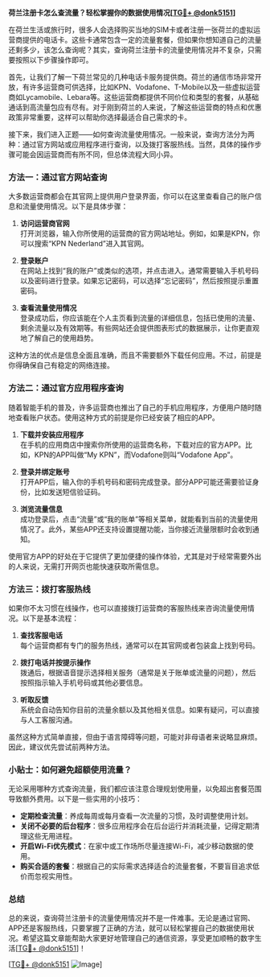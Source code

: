 **荷兰注册卡怎么查流量？轻松掌握你的数据使用情况[[TG💪+ @donk5151](https://t.me/s/donk5151)]**

在荷兰生活或旅行时，很多人会选择购买当地的SIM卡或者注册一张荷兰的虚拟运营商提供的电话卡。这些卡通常包含一定的流量套餐，但如果你想知道自己的流量还剩多少，该怎么查询呢？其实，查询荷兰注册卡的流量使用情况并不复杂，只需要按照以下步骤操作即可。

首先，让我们了解一下荷兰常见的几种电话卡服务提供商。荷兰的通信市场非常开放，有许多运营商可供选择，比如KPN、Vodafone、T-Mobile以及一些虚拟运营商如Lycamobile、Lebara等。这些运营商都提供不同价位和类型的套餐，从基础通话到高流量包应有尽有。对于刚到荷兰的人来说，了解这些运营商的特点和优惠政策非常重要，这样可以帮助你选择最适合自己需求的卡。

接下来，我们进入正题——如何查询流量使用情况。一般来说，查询方法分为两种：通过官方网站或应用程序进行查询，以及拨打客服热线。当然，具体的操作步骤可能会因运营商而有所不同，但总体流程大同小异。

### 方法一：通过官方网站查询

大多数运营商都会在其官网上提供用户登录界面，你可以在这里查看自己的账户信息和流量使用情况。以下是具体步骤：

1. **访问运营商官网**  
   打开浏览器，输入你所使用的运营商的官方网站地址。例如，如果是KPN，你可以搜索“KPN Nederland”进入其官网。

2. **登录账户**  
   在网站上找到“我的账户”或类似的选项，并点击进入。通常需要输入手机号码以及密码进行登录。如果忘记密码，可以选择“忘记密码”，然后按照提示重置密码。

3. **查看流量使用情况**  
   登录成功后，你应该能在个人主页看到流量的详细信息，包括已使用的流量、剩余流量以及有效期等。有些网站还会提供图表形式的数据展示，让你更直观地了解自己的使用趋势。

这种方法的优点是信息全面且准确，而且不需要额外下载任何应用。不过，前提是你得确保自己有稳定的网络连接。

### 方法二：通过官方应用程序查询

随着智能手机的普及，许多运营商也推出了自己的手机应用程序，方便用户随时随地查看账户状态。使用这种方式的前提是你已经安装了相应的APP。

1. **下载并安装应用程序**  
   在手机的应用商店中搜索你所使用的运营商名称，下载对应的官方APP。比如，KPN的APP叫做“My KPN”，而Vodafone则叫“Vodafone App”。

2. **登录并绑定账号**  
   打开APP后，输入你的手机号码和密码完成登录。部分APP可能还需要验证身份，比如发送短信验证码。

3. **浏览流量信息**  
   成功登录后，点击“流量”或“我的账单”等相关菜单，就能看到当前的流量使用情况了。此外，某些APP还支持设置提醒功能，当你接近流量限额时会收到通知。

使用官方APP的好处在于它提供了更加便捷的操作体验，尤其是对于经常需要外出的人来说，无需打开网页也能快速获取所需信息。

### 方法三：拨打客服热线

如果你不太习惯在线操作，也可以直接拨打运营商的客服热线来咨询流量使用情况。以下是基本流程：

1. **查找客服电话**  
   每个运营商都有专门的服务热线，通常可以在其官网或者包装盒上找到号码。

2. **拨打电话并按提示操作**  
   拨通后，根据语音提示选择相关服务（通常是关于账单或流量的问题），然后按照指示输入手机号码或其他必要信息。

3. **听取反馈**  
   系统会自动告知你目前的流量余额以及其他相关信息。如果有疑问，可以直接与人工客服沟通。

虽然这种方式简单直接，但由于语言障碍等问题，可能对非母语者来说略显麻烦。因此，建议优先尝试前两种方法。

### 小贴士：如何避免超额使用流量？

无论采用哪种方式查询流量，我们都应该注意合理规划使用量，以免超出套餐范围导致额外费用。以下是一些实用的小技巧：

- **定期检查流量**：养成每周或每月查看一次流量的习惯，及时调整使用计划。
- **关闭不必要的后台程序**：很多应用程序会在后台运行并消耗流量，记得定期清理这些无用进程。
- **开启Wi-Fi优先模式**：在家中或工作场所尽量连接Wi-Fi，减少移动数据的使用。
- **购买合适的套餐**：根据自己的实际需求选择适合的流量套餐，不要盲目追求低价而忽视实用性。

### 总结

总的来说，查询荷兰注册卡的流量使用情况并不是一件难事。无论是通过官网、APP还是客服热线，只要掌握了正确的方法，就可以轻松掌握自己的数据使用状况。希望这篇文章能帮助大家更好地管理自己的通信资源，享受更加顺畅的数字生活[[TG💪+ @donk5151](https://t.me/s/donk5151)]！

[[TG💪+ @donk5151](https://t.me/s/donk5151) ![Image](https://i.postimg.cc/rwNCRYN7/Snipaste-2025-04-30-17-27-05.png)]